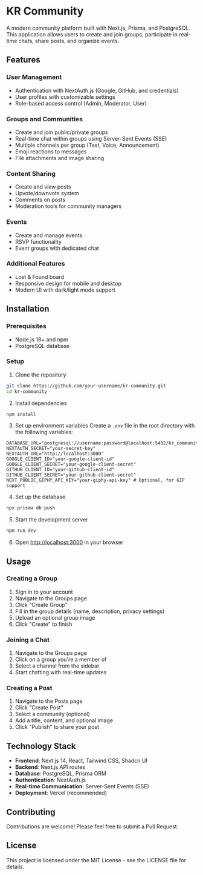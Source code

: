 # KR Community

A modern community platform built with Next.js, Prisma, and PostgreSQL. This application allows users to create and join groups, participate in real-time chats, share posts, and organize events.

## Features

### User Management
- Authentication with NextAuth.js (Google, GitHub, and credentials)
- User profiles with customizable settings
- Role-based access control (Admin, Moderator, User)

### Groups and Communities
- Create and join public/private groups
- Real-time chat within groups using Server-Sent Events (SSE)
- Multiple channels per group (Text, Voice, Announcement)
- Emoji reactions to messages
- File attachments and image sharing

### Content Sharing
- Create and view posts
- Upvote/downvote system
- Comments on posts
- Moderation tools for community managers

### Events
- Create and manage events
- RSVP functionality
- Event groups with dedicated chat

### Additional Features
- Lost & Found board
- Responsive design for mobile and desktop
- Modern UI with dark/light mode support

## Installation

### Prerequisites
- Node.js 18+ and npm
- PostgreSQL database

### Setup
1. Clone the repository
```bash
git clone https://github.com/your-username/kr-community.git
cd kr-community
```

2. Install dependencies
```bash
npm install
```

3. Set up environment variables
Create a `.env` file in the root directory with the following variables:
```
DATABASE_URL="postgresql://username:password@localhost:5432/kr_community"
NEXTAUTH_SECRET="your-secret-key"
NEXTAUTH_URL="http://localhost:3000"
GOOGLE_CLIENT_ID="your-google-client-id"
GOOGLE_CLIENT_SECRET="your-google-client-secret"
GITHUB_CLIENT_ID="your-github-client-id"
GITHUB_CLIENT_SECRET="your-github-client-secret"
NEXT_PUBLIC_GIPHY_API_KEY="your-giphy-api-key" # Optional, for GIF support
```

4. Set up the database
```bash
npx prisma db push
```

5. Start the development server
```bash
npm run dev
```

6. Open [http://localhost:3000](http://localhost:3000) in your browser

## Usage

### Creating a Group
1. Sign in to your account
2. Navigate to the Groups page
3. Click "Create Group"
4. Fill in the group details (name, description, privacy settings)
5. Upload an optional group image
6. Click "Create" to finish

### Joining a Chat
1. Navigate to the Groups page
2. Click on a group you're a member of
3. Select a channel from the sidebar
4. Start chatting with real-time updates

### Creating a Post
1. Navigate to the Posts page
2. Click "Create Post"
3. Select a community (optional)
4. Add a title, content, and optional image
5. Click "Publish" to share your post

## Technology Stack

- **Frontend**: Next.js 14, React, Tailwind CSS, Shadcn UI
- **Backend**: Next.js API routes
- **Database**: PostgreSQL, Prisma ORM
- **Authentication**: NextAuth.js
- **Real-time Communication**: Server-Sent Events (SSE)
- **Deployment**: Vercel (recommended)

## Contributing

Contributions are welcome! Please feel free to submit a Pull Request.

## License

This project is licensed under the MIT License - see the LICENSE file for details. 
